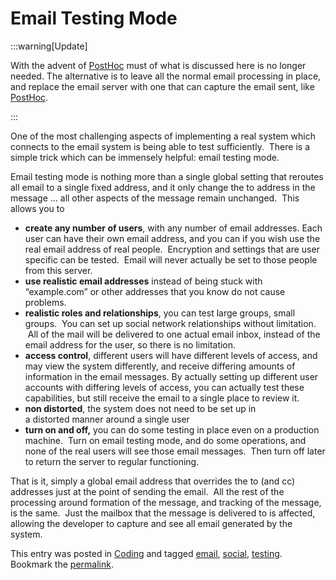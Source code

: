 #  Email Testing Mode

:::warning[Update]

With the advent of [PostHoc](posthoc) must of what is discussed here is no longer needed.  The alternative is to leave all the normal email processing in place, and replace the email server with one that can capture the email sent, like [PostHoc](posthoc).

:::

One of the most challenging aspects of implementing a real system which connects to the email system is being able to test sufficiently.  There is a simple trick which can be immensely helpful: email testing mode.  

Email testing mode is nothing more than a single global setting that reroutes all email to a single fixed address, and it only change the to address in the message … all other aspects of the message remain unchanged.  This allows you to

*   **create any number of users**, with any number of email addresses. Each user can have their own email address, and you can if you wish use the real email address of real people.  Encryption and settings that are user specific can be tested.  Email will never actually be set to those people from this server.
*   **use realistic email addresses** instead of being stuck with “example.com” or other addresses that you know do not cause problems.
*   **realistic roles and relationships**, you can test large groups, small groups.  You can set up social network relationships without limitation.  All of the mail will be delivered to one actual email inbox, instead of the email address for the user, so there is no limitation.
*   **access control**, different users will have different levels of access, and may view the system differently, and receive differing amounts of information in the email messages. By actually setting up different user accounts with differing levels of access, you can actually test these capabilities, but still receive the email to a single place to review it.
*   **non distorted**, the system does not need to be set up in a distorted manner around a single user
*   **turn on and off,** you can do some testing in place even on a production machine.  Turn on email testing mode, and do some operations, and none of the real users will see those email messages.  Then turn off later to return the server to regular functioning.

That is it, simply a global email address that overrides the to (and cc) addresses just at the point of sending the email.  All the rest of the processing around formation of the message, and tracking of the message, is the same.  Just the mailbox that the message is delivered to is affected, allowing the developer to capture and see all email generated by the system.

This entry was posted in [Coding](https://agiletribe.purplehillsbooks.com/category/coding/) and tagged [email](https://agiletribe.purplehillsbooks.com/tag/email/), [social](https://agiletribe.purplehillsbooks.com/tag/social/), [testing](https://agiletribe.purplehillsbooks.com/tag/testing/). Bookmark the [permalink](https://agiletribe.purplehillsbooks.com/2012/10/23/email-testing-mode/ "Permalink to Email Testing Mode").